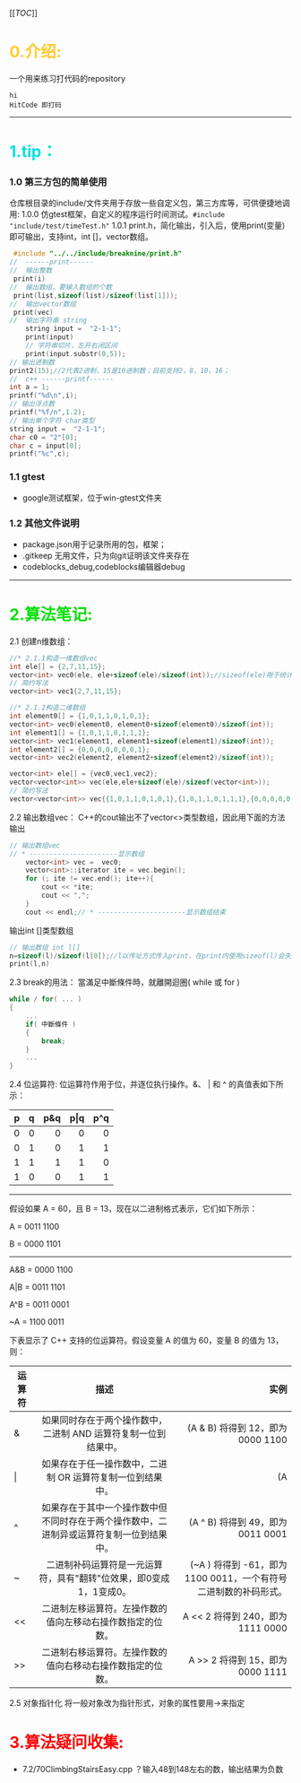 [[_TOC_]]

# <font color=#ffcc33>0.介绍:</font>
一个用来练习打代码的repository
```
hi
HitCode 即打码
```
***
# <font color=grere>1.tip：</font>
### 1.0 第三方包的简单使用
 仓库根目录的include/文件夹用于存放一些自定义包，第三方库等，可供便捷地调用:
    1.0.0 仿gtest框架，自定义的程序运行时间测试。```#include "include/test/timeTest.h"```
    1.0.1 print.h，简化输出，引入后，使用print(变量)即可输出，支持int，int []，vector数组。
```c++
 #include "../../include/breaknine/print.h" 
//  ------print------
//  输出整数
 print(i)
//  输出数组，要输入数组的个数
 print(list,sizeof(list)/sizeof(list[1]));
//  输出vector数组
 print(vec)
//  输出字符串 string
    string input =  "2-1-1";
    print(input)
    // 字符串切片，左开右闭区间
    print(input.substr(0,5));
// 输出进制数
print2(15);//2代表2进制，15是10进制数；目前支持2，8，10，16；
//  c++ ------printf------
int a = 1;
printf("%d\n",i);
// 输出浮点数
printf("%f/n",1.2);
// 输出单个字符 char类型
string input =  "2-1-1";
char c0 = "2"[0];
char c = input[0];
printf("%c",c);
 ```
### 1.1 gtest
- google测试框架，位于win-gtest文件夹

### 1.2 其他文件说明
- package.json用于记录所用的包，框架；
- .gitkeep 无用文件，只为向git证明该文件夹存在
- codeblocks_debug,codeblocks编辑器debug
***
# <font color=grer>2.算法笔记:</font>

2.1 创建n维数组：
```c++
//* 2.1.1构造一维数组vec
int ele[] = {2,7,11,15};
vector<int> vec0(ele, ele+sizeof(ele)/sizeof(int));//sizeof(ele)用于统计int ele[]所有元素的字节数，sizeof(int)表示单个int类型所占字节数，两者相除即ele[]中元素的个数
// 简约写法
vector<int> vec1{2,7,11,15};

//* 2.1.2构造二维数组
int element0[] = {1,0,1,1,0,1,0,1};
vector<int> vec0(element0, element0+sizeof(element0)/sizeof(int));
int element1[] = {1,0,1,1,0,1,1,1};
vector<int> vec1(element1, element1+sizeof(element1)/sizeof(int));
int element2[] = {0,0,0,0,0,0,0,1};
vector<int> vec2(element2, element2+sizeof(element2)/sizeof(int));

vector<int> ele[] = {vec0,vec1,vec2};
vector<vector<int>> vec(ele,ele+sizeof(ele)/sizeof(vector<int>));
// 简约写法
vector<vector<int>> vec{{1,0,1,1,0,1,0,1},{1,0,1,1,0,1,1,1},{0,0,0,0,0,0,0,1}};
```
2.2 输出数组vec：
C++的cout输出不了vector<>类型数组，因此用下面的方法输出
```c++
// 输出数组vec
// * ----------------------显示数组
    vector<int> vec =  vec0;
    vector<int>::iterator ite = vec.begin();
	for (; ite != vec.end(); ite++){
		cout << *ite;
		cout << ",";
	}
    cout << endl;// * ----------------------显示数组结束
```
输出int []类型数组
```c++
// 输出数组 int l[]
n=sizeof(l)/sizeof(l[0]);//l以传址方式传入print，在print内使用sizeof(l)会失效，因此在print外部把数组元素个数传进去
print(l,n)
```
2.3 break的用法：
當滿足中斷條件時，就離開迴圈( while 或 for )
```c++
while / for( ... )
{
    ...
    if( 中斷條件 )
    {
        break;
    }
    ...
}
```
2.4 位运算符:
位运算符作用于位，并逐位执行操作。&、 | 和 ^ 的真值表如下所示：

| p       | q        |  p&q  | p\|q  | p^q   |
|:-------:|:--------:| -----:| -----:| -----:|
| 0       | 0        | 0     | 0     | 0     |
| 0       | 1        | 0     | 1     | 1     |
| 1       | 1        | 1     | 1     | 0     |
| 1       | 0        | 0     | 1     | 1     |

-----------------
假设如果 A = 60，且 B = 13，现在以二进制格式表示，它们如下所示：

A = 0011 1100

B = 0000 1101

-----------------

A&B = 0000 1100

A|B = 0011 1101

A^B = 0011 0001

~A  = 1100 0011

下表显示了 C++ 支持的位运算符。假设变量 A 的值为 60，变量 B 的值为 13，则：

|运算符|描述|	实例|
|--|:--:|--:|
|&	|如果同时存在于两个操作数中，二进制 AND 运算符复制一位到结果中。|	(A & B) 将得到 12，即为 0000 1100|
|\|	|如果存在于任一操作数中，二进制 OR 运算符复制一位到结果中。	|(A | B) 将得到 61，即为 0011 1101|
|^	|如果存在于其中一个操作数中但不同时存在于两个操作数中，二进制异或运算符复制一位到结果中。	|(A ^ B) 将得到 49，即为 0011 0001|
|~	|二进制补码运算符是一元运算符，具有"翻转"位效果，即0变成1，1变成0。|	(~A ) 将得到 -61，即为 1100 0011，一个有符号二进制数的补码形式。|
|<<	|二进制左移运算符。左操作数的值向左移动右操作数指定的位数。	|A << 2 将得到 240，即为 1111 0000|
|>>	|二进制右移运算符。左操作数的值向右移动右操作数指定的位数。	|A >> 2 将得到 15，即为 0000 1111|

2.5 对象指针化
将一般对象改为指针形式，对象的属性要用->来指定
# <font color=red>3.算法疑问收集:</font>
- 7.2/70ClimbingStairsEasy.cpp
？输入48到148左右的数，输出结果为负数
